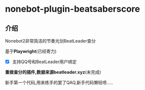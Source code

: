 # nonebot-plugin-beatsaberscore
## 介绍
Nonebot2非常简洁的节奏光剑BeatLeader查分

基于**Playwright**(已经寄力)

- [x] 支持QQ号和BeatLeader用户绑定

**重做查分的插件,数据来源beatleader.xyz**(未完成)

新手第一个代码,用来练手的罢了QAQ,新手代码懒轻喷.....
